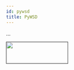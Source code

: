```yaml
---
id: pywsd
title: PyWSD
---
```


...

<a href="" target="_blank">
    <img src="" data-canonical-src="" width="170" height="60" />
</a>